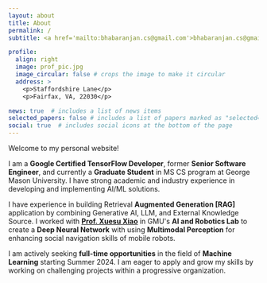 ```yaml
---
layout: about
title: About
permalink: /
subtitle: <a href='mailto:bhabaranjan.cs@gmail.com'>bhabaranjan.cs@gmail.com</a> / <a href='mailto:bpanigr@gmu.edu'>bpanigr@gmu.edu</a>

profile:
  align: right
  image: prof_pic.jpg
  image_circular: false # crops the image to make it circular
  address: >
    <p>Staffordshire Lane</p>
    <p>Fairfax, VA, 22030</p>

news: true  # includes a list of news items
selected_papers: false # includes a list of papers marked as "selected={true}"
social: true  # includes social icons at the bottom of the page
---
```


Welcome to my personal website! 

I am a <b>Google Certified TensorFlow Developer</b>, former <b>Senior Software Engineer</b>,  and currently a <b>Graduate Student</b> in MS CS program at George Mason University. I have strong academic and industry experience in developing and implementing AI/ML solutions.


I have experience in building Retrieval <b>Augmented Generation [RAG]</b> application by combining Generative AI, LLM, and External Knowledge Source. I worked with <a href='https://cs.gmu.edu/~xiao/'> <b>Prof. Xuesu Xiao</b></a> in GMU's <b>AI and Robotics Lab</b> to create a <b>Deep Neural Network</b> with using <b>Multimodal Perception</b> for enhancing social navigation skills of  mobile robots.

I am actively seeking <b>full-time opportunities</b> in the field of <b>Machine Learning</b> starting Summer 2024. I am eager to apply and grow my skills by working on challenging projects within a progressive organization.





<!-- I've worked under the supervision of   in the <b>AI and Robotics Lab</b> at GMU. My current research is centered around learning<b> Socially Acceptable Navigation</b> for <b>Mobile Robots</b> by leveraging <b>Multimodal Deep Neural Networks</b>. In addition to the broad field of Machine Learning, I have a keen interest in Generative AI, Computer Vision, and Multimodal Learning.

I am actively seeking <b>full-time opportunities</b> in the field of <b>Machine Learning</b> starting Summer 2024. I am eager to apply and grow my skills by working on challenging projects within a progressive organization. -->